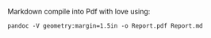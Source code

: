 Markdown compile into Pdf with love using:
```
pandoc -V geometry:margin=1.5in -o Report.pdf Report.md
```